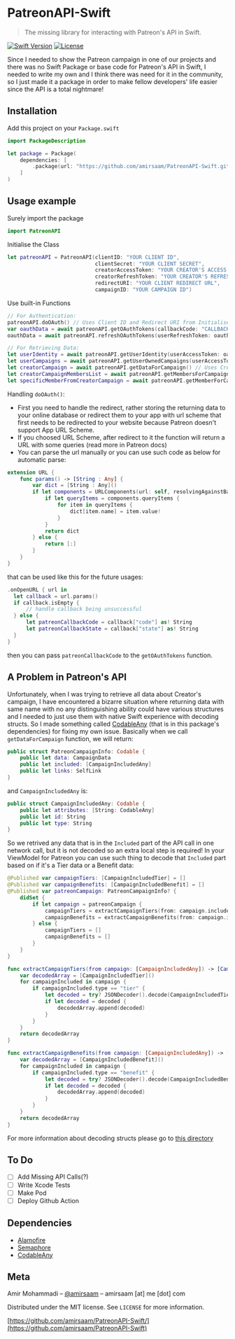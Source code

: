 # PatreonAPI-Swift
> The missing library for interacting with Patreon's API in Swift.

[![Swift Version][swift-image]][swift-url]
[![License][license-image]][license-url]

Since I needed to show the Patreon campaign in one of our projects and there was no Swift Package or base code for Patreon's API in Swift, I needed to write my own and I think there was need for it in the community, so I just made it a package in order to make fellow developers' life easier since the API is a total nightmare!

## Installation

Add this project on your `Package.swift`

```swift
import PackageDescription

let package = Package(
    dependencies: [
        .package(url: "https://github.com/amirsaam/PatreonAPI-Swift.git", from: "0.9.9"),
    ]
)
```

## Usage example


Surely import the package
```swift
import PatreonAPI
```

Initialise the Class
```swift
let patreonAPI = PatreonAPI(clientID: "YOUR CLIENT ID",
                            clientSecret: "YOUR CLIENT SECRET",
                            creatorAccessToken: "YOUR CREATOR'S ACCESS TOKEN",
                            creatorRefreshToken: "YOUR CREATOR'S REFRESH TOKEN",
                            redirectURI: "YOUR CLIENT REDIRECT URL",
                            campaignID: "YOUR CAMPAIGN ID")
```

Use built-in Functions
```swift
// For Authentication: 
patreonAPI.doOAuth() // Uses Client ID and Redirect URI from Initialiser
var oauthData = await patreonAPI.getOAuthTokens(callbackCode: "CALLBACK CODE FROM doOAuth()") // Uses Client ID, Client Secret and Redirect URI from Initialiser
oauthData = await patreonAPI.refreshOAuthTokens(userRefreshToken: oauthData?.refresh_token ?? "") // Uses Client Secret and Redirect URI from Initialiser

// For Retrieving Data:
let userIdentity = await patreonAPI.getUserIdentity(userAccessToken: oauthData?.access_token ?? "")
let userCampaigns = await patreonAPI.getUserOwnedCampaigns(userAccessToken: oauthData?.access_token ?? "")
let creatorCampaign = await patreonAPI.getDataForCampaign() // Uses Creator Access Token and Campaign ID from Initialiser
let creatorCampaignMembersList = await patreonAPI.getMembersForCampaign() // Uses Creator Access Token and Campaign ID from Initialiser
let specificMemberFromCreatorCampaign = await patreonAPI.getMemberForCampaignByID(memberID: "MEMBER OF CAMPAIGN ID") // Uses Creator Access Token from Initialiser. `memberID` should be retrieved from `membersList`
```

Handling `doOAuth()`:
- First you need to handle the redirect, rather storing the returning data to your online database or redirect them to your app with url scheme that first needs to be redirected to your website because Patreon doesn't support App URL Scheme.
- If you choosed URL Scheme, after redirect to it the function will return a URL with some queries (read more in Patreon docs)
- You can parse the url manually or you can use such code as below for automatic parse:
```swift
extension URL {
    func params() -> [String : Any] {
        var dict = [String : Any]()
        if let components = URLComponents(url: self, resolvingAgainstBaseURL: false) {
            if let queryItems = components.queryItems {
                for item in queryItems {
                    dict[item.name] = item.value!
                }
            }
            return dict
        } else {
            return [:]
        }
    }
}
```
that can be used like this for the future usages:
```swift
.onOpenURL { url in
  let callback = url.params()
  if callback.isEmpty {
      // handle callback being unsuccessful
  } else {
      let patreonCallbackCode = callback["code"] as! String
      let patreonCallbackState = callback["state"] as! String
  }
}
```
then you can pass `patreonCallbackCode` to the `getOAuthTokens` function.

## A Problem in Patreon's API

Unfortunately, when I was trying to retrieve all data about Creator's campaign, I have encountered a bizarre situation where returning data with same name with no any distinguishing ability could have various structures and I needed to just use them with native Swift experience with decoding structs.
So I made something called [CodableAny](https://github.com/amirsaam/CodableAny) (that is in this package's dependencies) for fixing my own issue.
Basically when we call `getDataForCampaign` function, we will return:
```swift
public struct PatreonCampaignInfo: Codable {
    public let data: CampaignData
    public let included: [CampaignIncludedAny]
    public let links: SelfLink
}
```
and `CampaignIncludedAny` is:
```swift
public struct CampaignIncludedAny: Codable {
    public let attributes: [String: CodableAny]
    public let id: String
    public let type: String
}
```
So we retrived any data that is in the `Included` part of the API call in one network call, but it is not decoded so an extra local step is required! In your ViewModel for Patreon you can use such thing to decode that `Included` part based on if it's a Tier data or a Benefit data:
```swift
@Published var campaignTiers: [CampaignIncludedTier] = []
@Published var campaignBenefits: [CampaignIncludedBenefit] = []
@Published var patreonCampaign: PatreonCampaignInfo? {
    didSet {
        if let campaign = patreonCampaign {
            campaignTiers = extractCampaignTiers(from: campaign.included)
            campaignBenefits = extractCampaignBenefits(from: campaign.included)
        } else {
            campaignTiers = []
            campaignBenefits = []
        }
    }
}

func extractCampaignTiers(from campaign: [CampaignIncludedAny]) -> [CampaignIncludedTier] {
    var decodedArray = [CampaignIncludedTier]()
    for campaignIncluded in campaign {
        if campaignIncluded.type == "tier" {
            let decoded = try? JSONDecoder().decode(CampaignIncludedTier.self, from: try JSONEncoder().encode(campaignIncluded))
            if let decoded = decoded {
                decodedArray.append(decoded)
            }
        }
    }
    return decodedArray
}

func extractCampaignBenefits(from campaign: [CampaignIncludedAny]) -> [CampaignIncludedBenefit] {
    var decodedArray = [CampaignIncludedBenefit]()
    for campaignIncluded in campaign {
        if campaignIncluded.type == "benefit" {
            let decoded = try? JSONDecoder().decode(CampaignIncludedBenefit.self, from: try JSONEncoder().encode(campaignIncluded))
            if let decoded = decoded {
                decodedArray.append(decoded)
            }
        }
    }
    return decodedArray
}
```
For more information about decoding structs please go to [this directory](https://github.com/amirsaam/PatreonAPI-Swift/tree/master/Sources/PatreonAPI/Patreon%20Data%20Structs)


## To Do

- [ ] Add Missing API Calls(?)
- [ ] Write Xcode Tests
- [ ] Make Pod
- [ ] Deploy Github Action

## Dependencies 

- [Alamofire](https://github.com/Alamofire/Alamofire)
- [Semaphore](https://github.com/groue/Semaphore)
- [CodableAny](https://github.com/amirsaam/CodableAny)

## Meta

Amir Mohammadi – [@amirsaam](https://twitter.com/amirsaam) – amirsaam [at] me [dot] com

Distributed under the MIT license. See ``LICENSE`` for more information.

[https://github.com/amirsaam/PatreonAPI-Swift/](https://github.com/amirsaam/PatreonAPI-Swift)

[swift-image]:https://img.shields.io/badge/swift-5.0-orange.svg
[swift-url]: https://swift.org/
[license-image]: https://img.shields.io/badge/License-MIT-blue.svg
[license-url]: LICENSE
